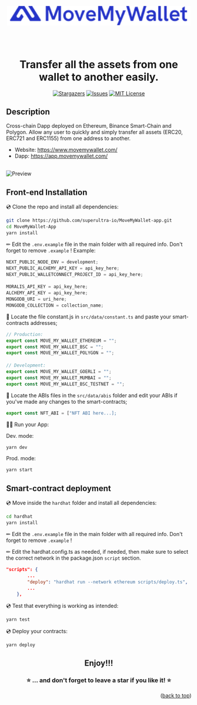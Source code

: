 <div align="center">
<img src="./public/images/MMW_Logo.png"  width="500px" />

<br><br>

<h1><strong>Transfer all the assets from one wallet to another easily.</strong></h1>

[![Stargazers](https://img.shields.io/github/stars/shamrockstudios/MoveMyWallet-app)](https://github.com/shamrockstudios/MoveMyWallet-app/stargazers)
[![Issues](https://img.shields.io/github/issues/shamrockstudios/MoveMyWallet-app)](https://github.com/shamrockstudios/MoveMyWallet-app/issues)
[![MIT License](https://img.shields.io/github/license/shamrockstudios/MoveMyWallet-app)](https://github.com/shamrockstudios/MoveMyWallet-app/blob/main/License)

</div>

## Description

Cross-chain Dapp deployed on Ethereum, Binance Smart-Chain and Polygon. Allow any user to quickly and simply transfer all assets (ERC20, ERC721 and ERC1155) from one address to another.

-   Website: https://www.movemywallet.com/
-   Dapp: https://app.movemywallet.com/
    <br></br>

![Preview](https://github.com/Pedrojok01/storage/blob/main/preview.gif)

## Front-end Installation

💿 Clone the repo and install all dependencies:

```sh
git clone https://github.com/superultra-io/MoveMyWallet-app.git
cd MoveMyWallet-App
yarn install
```

✏ Edit the `.env.example` file in the main folder with all required info. Don't forget to remove `.example` !
Example:

```jsx
NEXT_PUBLIC_NODE_ENV = development;
NEXT_PUBLIC_ALCHEMY_API_KEY = api_key_here;
NEXT_PUBLIC_WALLETCONNECT_PROJECT_ID = api_key_here;

MORALIS_API_KEY = api_key_here;
ALCHEMY_API_KEY = api_key_here;
MONGODB_URI = uri_here;
MONGODB_COLLECTION = collection_name;
```

🔎 Locate the file constant.js in `src/data/constant.ts` and paste your smart-contracts addresses;

```jsx
// Production:
export const MOVE_MY_WALLET_ETHEREUM = "";
export const MOVE_MY_WALLET_BSC = "";
export const MOVE_MY_WALLET_POLYGON = "";

// Development:
export const MOVE_MY_WALLET_GOERLI = "";
export const MOVE_MY_WALLET_MUMBAI = "";
export const MOVE_MY_WALLET_BSC_TESTNET = "";
```

🔎 Locate the ABIs files in the `src/data/abis` folder and edit your ABIs if you've made any changes to the smart-contracts;

```jsx
export const NFT_ABI = ["NFT ABI here...];
```

🚴‍♂️ Run your App:

Dev. mode:

```sh
yarn dev
```

Prod. mode:

```sh
yarn start
```

## Smart-contract deployment

💿 Move inside the `hardhat` folder and install all dependencies:

```sh
cd hardhat
yarn install
```

✏ Edit the `.env.example` file in the main folder with all required info. Don't forget to remove `.example` !

✏ Edit the hardhat.config.ts as needed, if needed, then make sure to select the correct network in the package.json `script` section.

```json
"scripts": {
        ...
        "deploy": "hardhat run --network ethereum scripts/deploy.ts",
        ...
    },
```

💿 Test that everything is working as intended:

```sh
yarn test
```

💿 Deploy your contracts:

```sh
yarn deploy
```

<div align="center">
<h2>Enjoy!!!</h2>

### ⭐️ ... and don't forget to leave a star if you like it! ⭐️

</div>

<p align="right">(<a href="#top">back to top</a>)</p>
